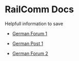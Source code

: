 # RailComm Docs
Helpfull information to save

* [German Forum 1](https://www.stummiforum.de/t155901f7-Suche-Erfahrungsaustausch-zur-Z-nach-Philipp-Gahtow-44.html#msg2011320)

* [German Post 1](https://pgahtow.de/w/R%C3%BCckmeldung#8x_RailCom-Detektor)

* [German Forum 2](https://www.stummiforum.de/t155901f7-Suche-Erfahrungsaustausch-zur-Z-nach-Philipp-Gahtow-16.html#msg1881649)
